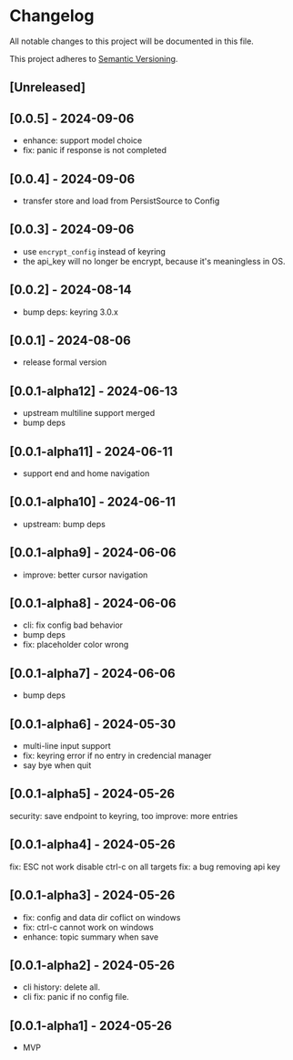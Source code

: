 # Changelog

All notable changes to this project will be documented in this file.

This project adheres to [Semantic Versioning](https://semver.org).

<!--
Note: In this file, do not use the hard wrap in the middle of a sentence for compatibility with GitHub comment style markdown rendering.
-->


## [Unreleased]
## [0.0.5] - 2024-09-06

- enhance: support model choice
- fix: panic if response is not completed

## [0.0.4] - 2024-09-06

- transfer store and load from PersistSource to Config

## [0.0.3] - 2024-09-06

- use `encrypt_config` instead of keyring
- the api_key will no longer be encrypt, because it's meaningless in OS.

## [0.0.2] - 2024-08-14

- bump deps: keyring 3.0.x

## [0.0.1] - 2024-08-06

- release formal version

## [0.0.1-alpha12] - 2024-06-13

- upstream multiline support merged
- bump deps

## [0.0.1-alpha11] - 2024-06-11

- support end and home navigation

## [0.0.1-alpha10] - 2024-06-11

- upstream: bump deps

## [0.0.1-alpha9] - 2024-06-06

- improve: better cursor navigation

## [0.0.1-alpha8] - 2024-06-06

- cli: fix config bad behavior
- bump deps
- fix: placeholder color wrong

## [0.0.1-alpha7] - 2024-06-06

- bump deps

## [0.0.1-alpha6] - 2024-05-30

- multi-line input support
- fix: keyring error if no entry in credencial manager
- say bye when quit

## [0.0.1-alpha5] - 2024-05-26

security: save endpoint to keyring, too
improve: more entries

## [0.0.1-alpha4] - 2024-05-26

fix: ESC not work
disable ctrl-c on all targets
fix: a bug removing api key

## [0.0.1-alpha3] - 2024-05-26

- fix: config and data dir coflict on windows
- fix: ctrl-c cannot work on windows
- enhance: topic summary when save

## [0.0.1-alpha2] - 2024-05-26

- cli history: delete all.
- cli fix: panic if no config file.

## [0.0.1-alpha1] - 2024-05-26

- MVP
